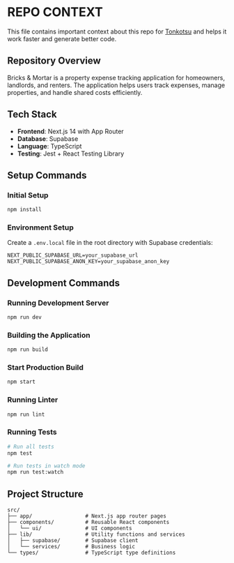 # REPO CONTEXT

This file contains important context about this repo for [Tonkotsu](https://www.tonkotsu.ai) and helps it work faster and generate better code.

## Repository Overview

Bricks & Mortar is a property expense tracking application for homeowners, landlords, and renters. The application helps users track expenses, manage properties, and handle shared costs efficiently.

## Tech Stack

- **Frontend**: Next.js 14 with App Router
- **Database**: Supabase
- **Language**: TypeScript
- **Testing**: Jest + React Testing Library

## Setup Commands

### Initial Setup

```bash
npm install
```

### Environment Setup

Create a `.env.local` file in the root directory with Supabase credentials:

```
NEXT_PUBLIC_SUPABASE_URL=your_supabase_url
NEXT_PUBLIC_SUPABASE_ANON_KEY=your_supabase_anon_key
```

## Development Commands

### Running Development Server

```bash
npm run dev
```

### Building the Application

```bash
npm run build
```

### Start Production Build

```bash
npm start
```

### Running Linter

```bash
npm run lint
```

### Running Tests

```bash
# Run all tests
npm test

# Run tests in watch mode
npm run test:watch
```

## Project Structure

```
src/
├── app/                 # Next.js app router pages
├── components/          # Reusable React components
│   └── ui/              # UI components
├── lib/                 # Utility functions and services
│   ├── supabase/        # Supabase client
│   └── services/        # Business logic
└── types/               # TypeScript type definitions
```
